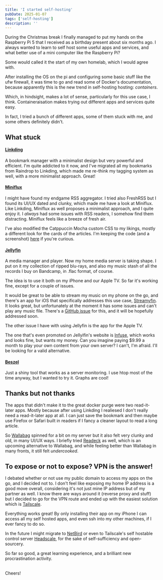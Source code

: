 ```yaml
---
title: 'I started self-hosting'
pubDate: 2025-01-07
tags: ['self-hosting']
description: ''
---
```


During the Christmas break I finally managed to put my hands on the Raspberry Pi 5 that I received as a birthday present about six months ago.
I always wanted to learn to self host some useful apps and services, and what better use of a mini computer like the Raspberry Pi? 

Some would called it the start of my own homelab, which I would agree with.

After installing the OS on the pi and configuring some basic stuff like the ufw firewall, it was time to go and read some of Docker's documentation, because apparently this is the new trend in self-hosting hosting: *containers*.

Which, in hindsight, makes a lot of sense, particularly for this use case, I think. Containeraisation makes trying out different apps and services quite easy.

In fact, I tried a bunch of different apps, some of them stuck with me, and some others definitely didn't.

## What stuck

#### [Linkding](https://linkding.link/)

A bookmark manager with a minimalist design but very powerful and efficient. I'm quite addicted to it now, and I've migrated all my bookmarks from Raindrop to Linkding, which made me re-think my tagging system as well, with a more minimalist approach. Great!

#### [Miniflux](https://miniflux.app/)

I might have found my endgame RSS aggregator. I tried also FreshRSS but I found its UI/UX dated and clunky, which made me have a look at Miniflux. Like Linkding, Miniflux as well proposes a minimalist approach, and I quite enjoy it. I *always* had some issues with RSS readers, I somehow find them distracting. Miniflux feels like a breeze of fresh air.

I've also modified the Catppuccin Mocha custom CSS to my likings, mostly a different look for the cards of the articles. I'm keeping the code (and a screenshot) [here](https://gist.github.com/mauromotion/ba4e9cf63fe82e3dcf73fdf89f2dc95c) if you're curious.

#### [Jellyfin](https://jellyfin.org/)

A media manager and player. Now my home media server is taking shape. I put on it my collection of ripped blu-rays, and also my music stash of all the records I buy on Bandcamp, in .flac format, of course.

The idea is to use it both on my iPhone and our Apple TV. So far it's working fine, except for a couple of issues. 

It would be great to be able to stream my music on my phone on the go, and there's an app for iOS that specifically addresses this use case, [Streamyfin](https://github.com/streamyfin/streamyfin). It looks great, but unfortunately at the moment it has some issues and can't play any music file. There's a [GitHub issue](https://github.com/streamyfin/streamyfin/issues/310) for this, and it will be hopefully addressed soon.

The other issue I have with using Jellyfin is the app for the Apple TV.

The one that's even promoted on Jellyifin's website is [Infuse](https://firecore.com/infuse), which works and looks fine, but wants my money.
Can you imagine paying $9.99 a month to play your own content from your own server? I can't, I'm afraid. I'll be looking for a valid alternative.

#### [Beszel](https://beszel.dev/)
Just a shiny tool that works as a server monitoring. I use htop most of the time anyway, but I wanted to try it. Graphs are cool!

## Thanks but not thanks

The apps that didn't make it to the great docker purge were two read-it-later apps. Mostly because after using Linkding I realiesed I don't really need a read-it-later app at all. I can just save the bookmark and then maybe use Firefox or Safari built in readers if I fancy a cleaner layout to read a long article.

So [Wallabag](https://wallabag.org/) spinned for a bit on my server but it also felt very clunky and old, in many UI/UX ways. I briefly tried [Readeck](https://readeck.org/en/) as well, which is an upcoming alternative to Wallabag, and while feeling better than Wallabag in many fronts, it still felt *undercooked*.

## To expose or not to expose? VPN is the answer!

I debated whether or not use my public domain to access my apps on the go, and I decided not to. I don't feel like exposing my home IP address is a good move overall, considering it's not just mine IP address but of my partner as well. I know there are ways around it (reverse proxy and stuff) but I decided to go for the VPN route and ended up with the easiest solution which is [Tailscale](https://tailscale.com/).

Everything works great! By only installing their app on my iPhone I can access all my self hosted apps, and even ssh into my other machines, if I ever fancy to do so.

In the future I might migrate to [NetBird](https://netbird.io/) or even to Tailscale's self hostable control server [Headscale](https://headscale.net/stable/), for the sake of self-sufficiency and open-sourcery.

So far so good, a great learning experience, and a brilliant new procrastination activity.
<br>
<br>

Cheers!

